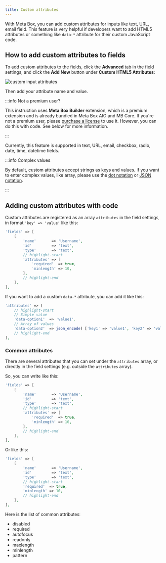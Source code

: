 ```yaml
---
title: Custom attributes
---
```


With Meta Box, you can add custom attributes for inputs like text, URL, email field. This feature is very helpful if developers want to add HTML5 attributes or something like `data-*` attribute for their custom JavaScript code.

## How to add custom attributes to fields

To add custom attributes to the fields, click the **Advanced** tab in the field settings, and click the **Add New** button under **Custom HTML5 Attributes**:

![custom input attributes](https://i.imgur.com/IFiPfAr.png)

Then add your attribute name and value.

:::info Not a premium user?

This instruction uses **Meta Box Builder** extension, which is a premium extension and is already bundled in Meta Box AIO and MB Core. If you're not a premium user, please [purchase a license](https://metabox.io/pricing/) to use it. However, you can do this with code. See below for more information.

:::

Currently, this feature is supported in text, URL, email, checkbox, radio, date, time, datetime fields.


:::info Complex values

By default, custom attributes accept strings as keys and values. If you want to enter complex values, like array, please use the [dot notation](/extensions/meta-box-builder/#dot-notation) or [JSON notation](/extensions/meta-box-builder/#json-notation).

:::

## Adding custom attributes with code

Custom attributes are registered as an array `attributes` in the field settings, in format `'key' => 'value'` like this:

```php
'fields' => [
    [
        'name'       => 'Username',
        'id'         => 'text',
        'type'       => 'text',
        // highlight-start
        'attributes' => [
            'required'  => true,
            'minlength' => 10,
        ],
        // highlight-end
    ],
],
```

If you want to add a custom `data-*` attribute, you can add it like this:

```php
'attributes' => [
    // highlight-start
    // Simple value
    'data-option1'  => 'value1',
    // Array of values
    'data-option2'  => json_encode( ['key1' => 'value1', 'key2' => 'value2'] ),
    // highlight-end
],
```

### Common attributes

There are several attributes that you can set under the `attributes` array, or directly in the field settings (e.g. outside the `attributes` array).

So, you can write like this:

```php
'fields' => [
    [
        'name'       => 'Username',
        'id'         => 'text',
        'type'       => 'text',
        // highlight-start
        'attributes' => [
            'required'  => true,
            'minlength' => 10,
        ],
        // highlight-end
    ],
],
```

Or like this:

```php
'fields' => [
    [
        'name'       => 'Username',
        'id'         => 'text',
        'type'       => 'text',
        // highlight-start
        'required'  => true,
        'minlength' => 10,
        // highlight-end
    ],
],
```

Here is the list of common attributes:

- disabled
- required
- autofocus
- readonly
- maxlength
- minlength
- pattern